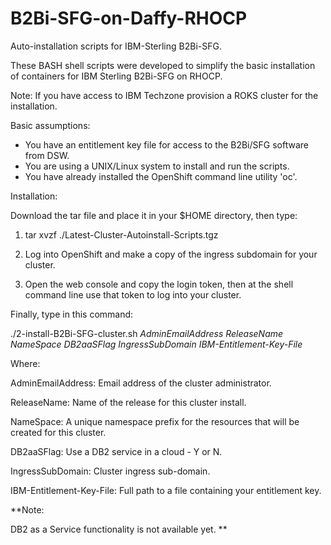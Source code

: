 # B2Bi-SFG-on-Daffy-RHOCP

Auto-installation scripts for IBM-Sterling B2Bi-SFG.

These BASH shell scripts were developed to simplify the basic installation of containers for IBM Sterling B2Bi-SFG on RHOCP.

Note: If you have access to IBM Techzone provision a ROKS cluster for the installation.

Basic assumptions:

- You have an entitlement key file for access to the B2Bi/SFG software from DSW.
- You are using a UNIX/Linux system to install and run the scripts.
- You have already installed the OpenShift command line utility 'oc'.

Installation:

Download the tar file and place it in your $HOME directory, then type:

1. tar xvzf ./Latest-Cluster-Autoinstall-Scripts.tgz

2. Log into OpenShift and make a copy of the ingress subdomain for your cluster.

3. Open the web console and copy the login token, then at the shell command line use that token to log into your cluster. 

Finally, type in this command:

./2-install-B2Bi-SFG-cluster.sh _AdminEmailAddress_ _ReleaseName_ _NameSpace_ _DB2aaSFlag_ _IngressSubDomain_ _IBM-Entitlement-Key-File_
  
Where:

  AdminEmailAddress:        Email address of the cluster administrator.

  ReleaseName:              Name of the release for this cluster install.

  NameSpace:                A unique namespace prefix for the resources that will be created for this cluster.

  DB2aaSFlag:               Use a DB2 service in a cloud - Y or N.

  IngressSubDomain:         Cluster ingress sub-domain.

  IBM-Entitlement-Key-File: Full path to a file containing your entitlement key.

  **Note:
  
  DB2 as a Service functionality is not available yet.
  **

